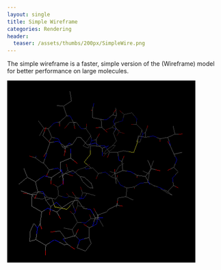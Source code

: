 ```yaml
---
layout: single
title: Simple Wireframe
categories: Rendering
header:
  teaser: /assets/thumbs/200px/SimpleWire.png
---
```


The simple wireframe is a faster, simple version of the (Wireframe) model for better performance on large molecules.



![](/images/SimpleWire.png)



